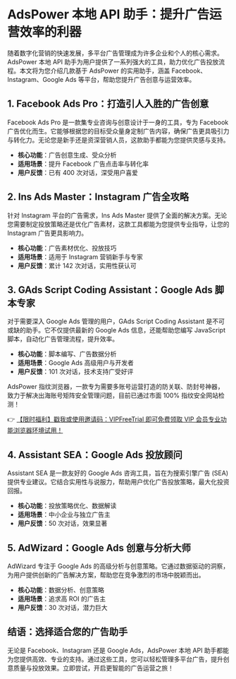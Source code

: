 # AdsPower 本地 API 助手：提升广告运营效率的利器

随着数字化营销的快速发展，多平台广告管理成为许多企业和个人的核心需求。AdsPower 本地 API 助手为用户提供了一系列强大的工具，助力优化广告投放流程。本文将为您介绍几款基于 AdsPower 的实用助手，涵盖 Facebook、Instagram、Google Ads 等平台，帮助您提升广告创意与运营效率。

## 1. Facebook Ads Pro：打造引人入胜的广告创意

Facebook Ads Pro 是一款集专业咨询与创意设计于一身的工具，专为 Facebook 广告优化而生。它能够根据您的目标受众量身定制广告内容，确保广告更具吸引力与转化力。无论您是新手还是资深营销人员，这款助手都能为您提供灵感与支持。

- **核心功能**：广告创意生成、受众分析
- **适用场景**：提升 Facebook 广告点击率与转化率
- **用户反馈**：已有 400 次对话，深受用户喜爱

## 2. Ins Ads Master：Instagram 广告全攻略

针对 Instagram 平台的广告需求，Ins Ads Master 提供了全面的解决方案。无论您需要制定投放策略还是优化广告素材，这款工具都能为您提供专业指导，让您的 Instagram 广告更具影响力。

- **核心功能**：广告素材优化、投放技巧
- **适用场景**：适用于 Instagram 营销新手与专家
- **用户反馈**：累计 142 次对话，实用性获认可

## 3. GAds Script Coding Assistant：Google Ads 脚本专家

对于需要深入 Google Ads 管理的用户，GAds Script Coding Assistant 是不可或缺的助手。它不仅提供最新的 Google Ads 信息，还能帮助您编写 JavaScript 脚本，自动化广告管理流程，提升效率。

- **核心功能**：脚本编写、广告数据分析
- **适用场景**：Google Ads 高级用户与开发者
- **用户反馈**：101 次对话，技术支持广受好评

AdsPower 指纹浏览器，一款专为需要多账号运营打造的防关联、防封号神器，致力于解决出海账号矩阵安全管理问题，目前已通过市面 100% 指纹安全网站检测！

👉 [【限时福利】戳我或使用邀请码：VIPFreeTrial 即可免费领取 VIP 会员专业功能浏览器环境试用！](https://bit.ly/adspower_free)

## 4. Assistant SEA：Google Ads 投放顾问

Assistant SEA 是一款友好的 Google Ads 咨询工具，旨在为搜索引擎广告 (SEA) 提供专业建议。它结合实用性与说服力，帮助用户优化广告投放策略，最大化投资回报。

- **核心功能**：投放策略优化、数据解读
- **适用场景**：中小企业与独立广告主
- **用户反馈**：50 次对话，效果显著

## 5. AdWizard：Google Ads 创意与分析大师

AdWizard 专注于 Google Ads 的高级分析与创意策略。它通过数据驱动的洞察，为用户提供创新的广告解决方案，帮助您在竞争激烈的市场中脱颖而出。

- **核心功能**：数据分析、创意策略
- **适用场景**：追求高 ROI 的广告主
- **用户反馈**：30 次对话，潜力巨大

## 结语：选择适合您的广告助手

无论是 Facebook、Instagram 还是 Google Ads，AdsPower 本地 API 助手都能为您提供高效、专业的支持。通过这些工具，您可以轻松管理多平台广告，提升创意质量与投放效果。立即尝试，开启更智能的广告运营之旅！